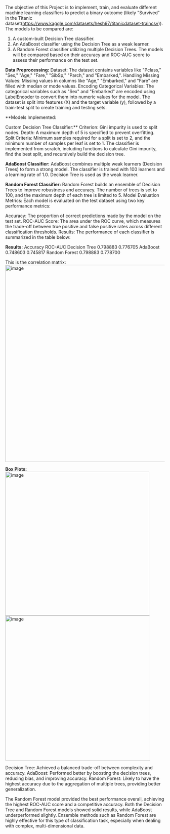 The objective of this Project is to implement, train, and evaluate different machine learning classifiers to predict a binary outcome (likely "Survived" in the Titanic dataset(https://www.kaggle.com/datasets/hesh97/titanicdataset-traincsv)). The models to be compared are:

1. A custom-built Decision Tree classifier.
2. An AdaBoost classifier using the Decision Tree as a weak learner.
3. A Random Forest classifier utilizing multiple Decision Trees.
The models will be compared based on their accuracy and ROC-AUC score to assess their performance on the test set.

**Data Preprocessing:**
Dataset: The dataset contains variables like "Pclass," "Sex," "Age," "Fare," "SibSp," "Parch," and "Embarked,".
Handling Missing Values: Missing values in columns like "Age," "Embarked," and "Fare" are filled with median or mode values.
Encoding Categorical Variables: The categorical variables such as "Sex" and "Embarked" are encoded using LabelEncoder to convert them into numeric values for the model.
The dataset is split into features (X) and the target variable (y), followed by a train-test split to create training and testing sets.

**Models Implemented:

Custom Decision Tree Classifier:**
Criterion: Gini impurity is used to split nodes.
Depth: A maximum depth of 5 is specified to prevent overfitting.
Split Criteria: Minimum samples required for a split is set to 2, and the minimum number of samples per leaf is set to 1.
The classifier is implemented from scratch, including functions to calculate Gini impurity, find the best split, and recursively build the decision tree.

**AdaBoost Classifier:**
AdaBoost combines multiple weak learners (Decision Trees) to form a strong model.
The classifier is trained with 100 learners and a learning rate of 1.0.
Decision Tree is used as the weak learner.

**Random Forest Classifier:**
Random Forest builds an ensemble of Decision Trees to improve robustness and accuracy.
The number of trees is set to 100, and the maximum depth of each tree is limited to 5.
Model Evaluation Metrics:
Each model is evaluated on the test dataset using two key performance metrics:

Accuracy: The proportion of correct predictions made by the model on the test set.
ROC-AUC Score: The area under the ROC curve, which measures the trade-off between true positive and false positive rates across different classification thresholds.
Results:
The performance of each classifier is summarized in the table below:

**Results:**
               Accuracy   ROC-AUC
Decision Tree  0.798883  0.776705
AdaBoost       0.748603  0.745817
Random Forest  0.798883  0.778700

This is the correlation matrix:
<img width="623" alt="image" src="https://github.com/user-attachments/assets/cc038e6c-391e-4b29-9360-bcf73628a7b1"><br/>

**Box Plots:**
<br/>
<img width="455" alt="image" src="https://github.com/user-attachments/assets/cb67dd37-9c4c-4e35-b455-25108d9f76bf">
<img width="458" alt="image" src="https://github.com/user-attachments/assets/aff8443a-b69e-41df-a18a-7338c20c091d"><br/>


Decision Tree: Achieved a balanced trade-off between complexity and accuracy.
AdaBoost: Performed better by boosting the decision trees, reducing bias, and improving accuracy.
Random Forest: Likely to have the highest accuracy due to the aggregation of multiple trees, providing better generalization.

The Random Forest model provided the best performance overall, achieving the highest ROC-AUC score and a competitive accuracy. Both the Decision Tree and Random Forest models showed solid results, while AdaBoost underperformed slightly. Ensemble methods such as Random Forest are highly effective for this type of classification task, especially when dealing with complex, multi-dimensional data.
